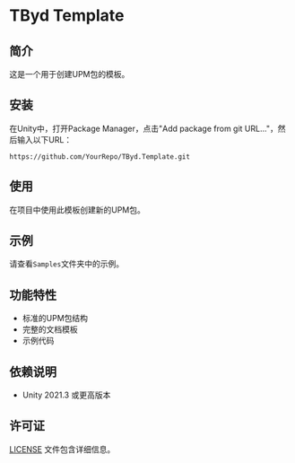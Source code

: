 # TByd Template

## 简介
这是一个用于创建UPM包的模板。

## 安装
在Unity中，打开Package Manager，点击"Add package from git URL..."，然后输入以下URL：
```
https://github.com/YourRepo/TByd.Template.git
```

## 使用
在项目中使用此模板创建新的UPM包。

## 示例
请查看`Samples`文件夹中的示例。

## 功能特性
- 标准的UPM包结构
- 完整的文档模板
- 示例代码

## 依赖说明
- Unity 2021.3 或更高版本

## 许可证
[LICENSE](LICENSE.md) 文件包含详细信息。 